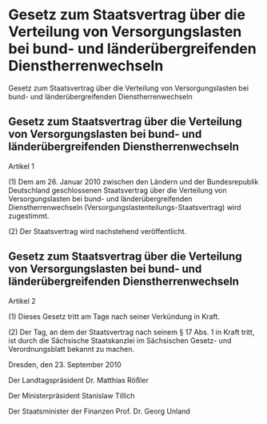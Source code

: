 # Gesetz zum Staatsvertrag über die Verteilung von Versorgungslasten bei bund- und länderübergreifenden Dienstherrenwechseln


Gesetz zum Staatsvertrag über die Verteilung von Versorgungslasten bei bund- und länderübergreifenden Dienstherrenwechseln

## Gesetz zum Staatsvertrag über die Verteilung von Versorgungslasten bei bund- und länderübergreifenden Dienstherrenwechseln
 Artikel 1

(1) Dem am 26. Januar 2010 zwischen den Ländern und der Bundesrepublik Deutschland geschlossenen Staatsvertrag über die Verteilung von Versorgungslasten bei bund- und länderübergreifenden Dienstherrenwechseln (Versorgungslastenteilungs-Staatsvertrag) wird zugestimmt.

(2) Der 
        Staatsvertrag wird nachstehend veröffentlicht.


## Gesetz zum Staatsvertrag über die Verteilung von Versorgungslasten bei bund- und länderübergreifenden Dienstherrenwechseln
 Artikel 2

(1) Dieses Gesetz tritt am Tage nach seiner Verkündung in Kraft.

(2) Der Tag, an dem der Staatsvertrag nach seinem § 17 Abs. 1 in Kraft tritt, ist durch die Sächsische Staatskanzlei im Sächsischen Gesetz- und Verordnungsblatt bekannt zu machen.

Dresden, den 23. September 2010

Der Landtagspräsident 
           Dr. Matthias Rößler

Der Ministerpräsident 
           Stanislaw Tillich

Der Staatsminister der Finanzen 
           Prof. Dr. Georg Unland

